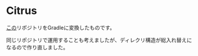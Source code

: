 # Citrus
[この](https://github.com/SIY1121/Citrus_alpha1)リポジトリをGradleに変換したものです。

同じリポジトリで運用することも考えましたが、ディレクリ構造が総入れ替えになるので作り直しました。
